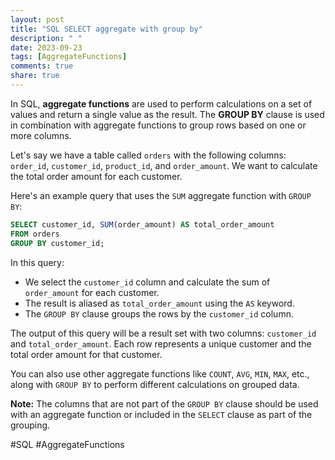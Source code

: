 ```yaml
---
layout: post
title: "SQL SELECT aggregate with group by"
description: " "
date: 2023-09-23
tags: [AggregateFunctions]
comments: true
share: true
---
```


In SQL, **aggregate functions** are used to perform calculations on a set of values and return a single value as the result. The **GROUP BY** clause is used in combination with aggregate functions to group rows based on one or more columns.

Let's say we have a table called `orders` with the following columns: `order_id`, `customer_id`, `product_id`, and `order_amount`. We want to calculate the total order amount for each customer.

Here's an example query that uses the `SUM` aggregate function with `GROUP BY`:

```sql
SELECT customer_id, SUM(order_amount) AS total_order_amount
FROM orders
GROUP BY customer_id;
```

In this query:
- We select the `customer_id` column and calculate the sum of `order_amount` for each customer.
- The result is aliased as `total_order_amount` using the `AS` keyword.
- The `GROUP BY` clause groups the rows by the `customer_id` column.

The output of this query will be a result set with two columns: `customer_id` and `total_order_amount`. Each row represents a unique customer and the total order amount for that customer.

You can also use other aggregate functions like `COUNT`, `AVG`, `MIN`, `MAX`, etc., along with `GROUP BY` to perform different calculations on grouped data.

**Note:** The columns that are not part of the `GROUP BY` clause should be used with an aggregate function or included in the `SELECT` clause as part of the grouping.

#SQL #AggregateFunctions